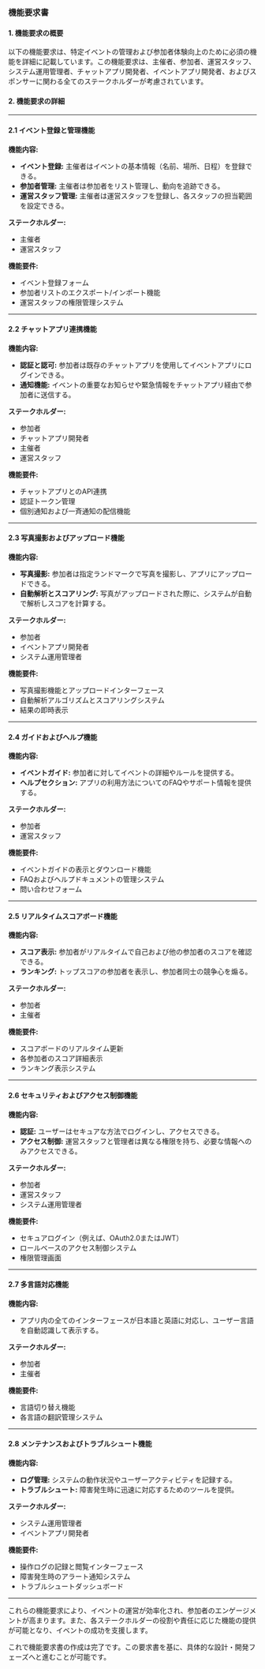 ### 機能要求書

#### 1. 機能要求の概要

以下の機能要求は、特定イベントの管理および参加者体験向上のために必須の機能を詳細に記載しています。この機能要求は、主催者、参加者、運営スタッフ、システム運用管理者、チャットアプリ開発者、イベントアプリ開発者、およびスポンサーに関わる全てのステークホルダーが考慮されています。

#### 2. 機能要求の詳細

---

#### 2.1 イベント登録と管理機能

**機能内容:**
- **イベント登録:** 主催者はイベントの基本情報（名前、場所、日程）を登録できる。
- **参加者管理:** 主催者は参加者をリスト管理し、動向を追跡できる。
- **運営スタッフ管理:** 主催者は運営スタッフを登録し、各スタッフの担当範囲を設定できる。

**ステークホルダー:**
- 主催者
- 運営スタッフ

**機能要件:**
- イベント登録フォーム
- 参加者リストのエクスポート/インポート機能
- 運営スタッフの権限管理システム

---

#### 2.2 チャットアプリ連携機能

**機能内容:**
- **認証と認可:** 参加者は既存のチャットアプリを使用してイベントアプリにログインできる。
- **通知機能:** イベントの重要なお知らせや緊急情報をチャットアプリ経由で参加者に送信する。

**ステークホルダー:**
- 参加者
- チャットアプリ開発者
- 主催者
- 運営スタッフ

**機能要件:**
- チャットアプリとのAPI連携
- 認証トークン管理
- 個別通知および一斉通知の配信機能

---

#### 2.3 写真撮影およびアップロード機能

**機能内容:**
- **写真撮影:** 参加者は指定ランドマークで写真を撮影し、アプリにアップロードできる。
- **自動解析とスコアリング:** 写真がアップロードされた際に、システムが自動で解析しスコアを計算する。

**ステークホルダー:**
- 参加者
- イベントアプリ開発者
- システム運用管理者

**機能要件:**
- 写真撮影機能とアップロードインターフェース
- 自動解析アルゴリズムとスコアリングシステム
- 結果の即時表示

---

#### 2.4 ガイドおよびヘルプ機能

**機能内容:**
- **イベントガイド:** 参加者に対してイベントの詳細やルールを提供する。
- **ヘルプセクション:** アプリの利用方法についてのFAQやサポート情報を提供する。

**ステークホルダー:**
- 参加者
- 運営スタッフ

**機能要件:**
- イベントガイドの表示とダウンロード機能
- FAQおよびヘルプドキュメントの管理システム
- 問い合わせフォーム

---

#### 2.5 リアルタイムスコアボード機能

**機能内容:**
- **スコア表示:** 参加者がリアルタイムで自己および他の参加者のスコアを確認できる。
- **ランキング:** トップスコアの参加者を表示し、参加者同士の競争心を煽る。

**ステークホルダー:**
- 参加者
- 主催者

**機能要件:**
- スコアボードのリアルタイム更新
- 各参加者のスコア詳細表示
- ランキング表示システム

---

#### 2.6 セキュリティおよびアクセス制御機能

**機能内容:**
- **認証:** ユーザーはセキュアな方法でログインし、アクセスできる。
- **アクセス制御:** 運営スタッフと管理者は異なる権限を持ち、必要な情報へのみアクセスできる。

**ステークホルダー:**
- 参加者
- 運営スタッフ
- システム運用管理者

**機能要件:**
- セキュアログイン（例えば、OAuth2.0またはJWT）
- ロールベースのアクセス制御システム
- 権限管理画面

---

#### 2.7 多言語対応機能

**機能内容:**
- アプリ内の全てのインターフェースが日本語と英語に対応し、ユーザー言語を自動認識して表示する。

**ステークホルダー:**
- 参加者
- 主催者

**機能要件:**
- 言語切り替え機能
- 各言語の翻訳管理システム

---

#### 2.8 メンテナンスおよびトラブルシュート機能

**機能内容:**
- **ログ管理:** システムの動作状況やユーザーアクティビティを記録する。
- **トラブルシュート:** 障害発生時に迅速に対応するためのツールを提供。

**ステークホルダー:**
- システム運用管理者
- イベントアプリ開発者

**機能要件:**
- 操作ログの記録と閲覧インターフェース
- 障害発生時のアラート通知システム
- トラブルシュートダッシュボード

---

これらの機能要求により、イベントの運営が効率化され、参加者のエンゲージメントが高まります。また、各ステークホルダーの役割や責任に応じた機能の提供が可能となり、イベントの成功を支援します。

これで機能要求書の作成は完了です。この要求書を基に、具体的な設計・開発フェーズへと進むことが可能です。